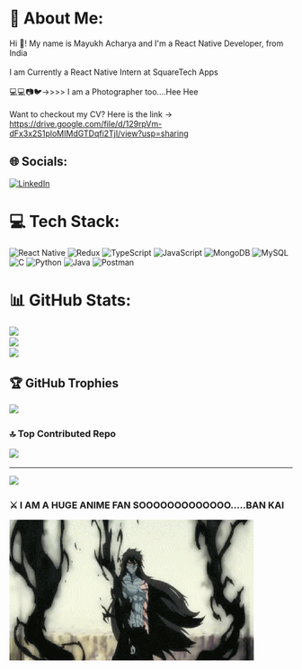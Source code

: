 # 💫 About Me:
Hi 👋! My name is Mayukh Acharya and I'm a React Native Developer, from India<br><br>I am Currently a React Native Intern at SquareTech Apps<br><br>💻💻📷🐦->>>> I am a Photographer too....Hee Hee<br><br>Want to checkout my CV? Here is the link -><br>https://drive.google.com/file/d/129rpVm-dFx3x2S1ploMIMdGTDqfi2TjI/view?usp=sharing


## 🌐 Socials:
[![LinkedIn](https://img.shields.io/badge/LinkedIn-%230077B5.svg?logo=linkedin&logoColor=white)](https://linkedin.com/in/mayukh-acharya) 

# 💻 Tech Stack:
![React Native](https://img.shields.io/badge/react_native-%2320232a.svg?style=for-the-badge&logo=react&logoColor=%2361DAFB) ![Redux](https://img.shields.io/badge/redux-%23593d88.svg?style=for-the-badge&logo=redux&logoColor=white) ![TypeScript](https://img.shields.io/badge/typescript-%23007ACC.svg?style=for-the-badge&logo=typescript&logoColor=white) ![JavaScript](https://img.shields.io/badge/javascript-%23323330.svg?style=for-the-badge&logo=javascript&logoColor=%23F7DF1E) ![MongoDB](https://img.shields.io/badge/MongoDB-%234ea94b.svg?style=for-the-badge&logo=mongodb&logoColor=white) ![MySQL](https://img.shields.io/badge/mysql-%2300000f.svg?style=for-the-badge&logo=mysql&logoColor=white) ![C](https://img.shields.io/badge/c-%2300599C.svg?style=for-the-badge&logo=c&logoColor=white) ![Python](https://img.shields.io/badge/python-3670A0?style=for-the-badge&logo=python&logoColor=ffdd54) ![Java](https://img.shields.io/badge/java-%23ED8B00.svg?style=for-the-badge&logo=openjdk&logoColor=white) ![Postman](https://img.shields.io/badge/Postman-FF6C37?style=for-the-badge&logo=postman&logoColor=white)
# 📊 GitHub Stats:
![](https://github-readme-stats.vercel.app/api?username=mayukhAcharya&theme=dracula&hide_border=false&include_all_commits=true&count_private=true)<br/>
![](https://github-readme-streak-stats.herokuapp.com/?user=mayukhAcharya&theme=dracula&hide_border=false)<br/>
![](https://github-readme-stats.vercel.app/api/top-langs/?username=mayukhAcharya&theme=dracula&hide_border=false&include_all_commits=true&count_private=true&layout=compact)

## 🏆 GitHub Trophies
![](https://github-profile-trophy.vercel.app/?username=mayukhAcharya&theme=dracula&no-frame=true&no-bg=false&margin-w=4)

### 🔝 Top Contributed Repo
![](https://github-contributor-stats.vercel.app/api?username=mayukhAcharya&limit=5&theme=dracula&combine_all_yearly_contributions=true)

---
[![](https://visitcount.itsvg.in/api?id=mayukhAcharya&icon=0&color=0)](https://visitcount.itsvg.in)

<!-- Proudly created with GPRM ( https://gprm.itsvg.in ) -->

### ⚔️ I AM A HUGE ANIME FAN SOOOOOOOOOOOOO.....BAN KAI
![](https://github.com/MayukhAcharya/MayukhAcharya/blob/main/gif.gif)


<!-- Proudly created with GPRM ( https://gprm.itsvg.in ) -->
